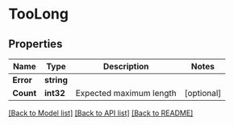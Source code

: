 # TooLong

## Properties

Name | Type | Description | Notes
------------ | ------------- | ------------- | -------------
**Error** | **string** |  | 
**Count** | **int32** | Expected maximum length | [optional] 

[[Back to Model list]](../README.md#documentation-for-models) [[Back to API list]](../README.md#documentation-for-api-endpoints) [[Back to README]](../README.md)


